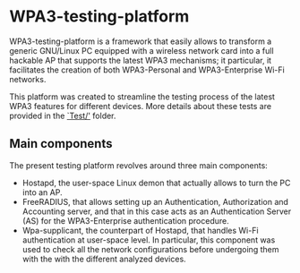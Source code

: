 # WPA3-testing-platform

WPA3-testing-platform is a framework that easily allows to transform a generic GNU/Linux PC equipped with a wireless network card into a full hackable AP that supports the latest WPA3 mechanisms; it particular, it facilitates the creation of both WPA3-Personal and WPA3-Enterprise Wi-Fi networks.

This platform was created to streamline the testing process of the latest WPA3 features for different devices. More details about these tests are provided in the [`Test/'](./Test) folder.

## Main components

The present testing platform revolves around three main components:
- Hostapd, the user-space Linux demon that actually allows to turn the PC into an AP.
- FreeRADIUS, that allows setting up an Authentication, Authorization and Accounting server, and that in this case acts as an Authentication Server (AS) for the WPA3-Enterprise authentication procedure.
- Wpa-supplicant, the counterpart of Hostapd, that handles Wi-Fi authentication at user-space level. In particular, this component was used to check all the network configurations before undergoing them with the with the different analyzed devices.
